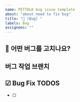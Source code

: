 ```yaml
---
name: PETTALK bug issue template
about: "about need to fix bug"
title: "🐛 [Bug] "
labels: Bug
assignees: ""
---
```


## 🐛 어떤 버그를 고치나요?

## 버그 작업 브랜치

## ☑ Bug Fix TODOS

- [ ]
